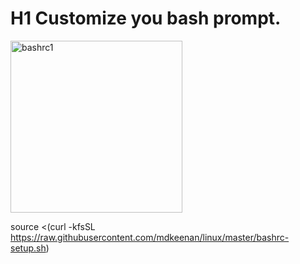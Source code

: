 # H1 Customize you bash prompt.

<img width="275" alt="bashrc1" src="https://user-images.githubusercontent.com/19628173/168522641-af113736-9cd4-4903-8585-6716642fbfb5.png">

source <(curl -kfsSL https://raw.githubusercontent.com/mdkeenan/linux/master/bashrc-setup.sh)
